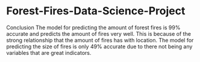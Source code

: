 # Forest-Fires-Data-Science-Project

Conclusion
The model for predicting the amount of forest fires is 99% accurate and predicts the amount of fires very well. This is because of the strong relationship that the amount of fires
has with location. The model for predicting the size of fires is only 49% accurate due to there not being any variables that are great indicators.
